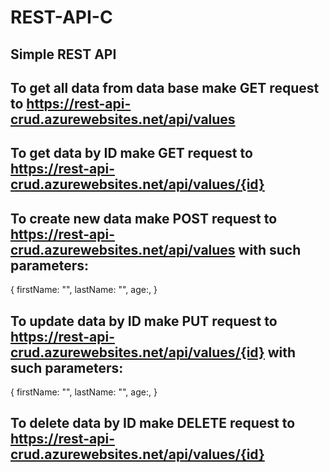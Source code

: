 # REST-API-C
## Simple REST API ##
## To get all data from data base make GET request to https://rest-api-crud.azurewebsites.net/api/values
## To get data by ID make GET request to https://rest-api-crud.azurewebsites.net/api/values/{id}
## To create new data make POST request to https://rest-api-crud.azurewebsites.net/api/values with such parameters:
{
    firstName: "",
    lastName: "",
    age:,
}

## To update data by ID make PUT request to https://rest-api-crud.azurewebsites.net/api/values/{id} with such parameters:
{
    firstName: "",
    lastName: "",
    age:,
}

## To delete data by ID make DELETE request to https://rest-api-crud.azurewebsites.net/api/values/{id}
